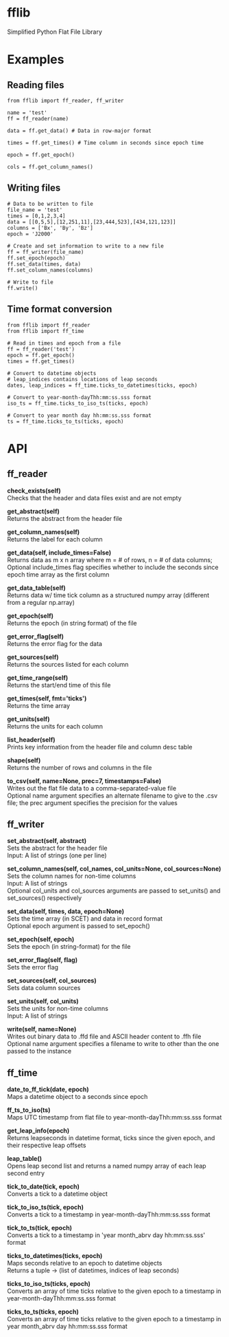 # fflib
Simplified Python Flat File Library

# Examples
## Reading files
```
from fflib import ff_reader, ff_writer

name = 'test'
ff = ff_reader(name)

data = ff.get_data() # Data in row-major format

times = ff.get_times() # Time column in seconds since epoch time

epoch = ff.get_epoch()

cols = ff.get_column_names()
```

## Writing files
```
# Data to be written to file
file_name = 'test'
times = [0,1,2,3,4]
data = [[0,5,5],[12,251,11],[23,444,523],[434,121,123]]
columns = ['Bx', 'By', 'Bz']
epoch = 'J2000'

# Create and set information to write to a new file
ff = ff_writer(file_name)
ff.set_epoch(epoch)
ff.set_data(times, data)
ff.set_column_names(columns)

# Write to file
ff.write()
```


## Time format conversion
```
from fflib import ff_reader
from fflib import ff_time

# Read in times and epoch from a file
ff = ff_reader('test')
epoch = ff.get_epoch()
times = ff.get_times()

# Convert to datetime objects
# leap_indices contains locations of leap seconds
dates, leap_indices = ff_time.ticks_to_datetimes(ticks, epoch)

# Convert to year-month-dayThh:mm:ss.sss format
iso_ts = ff_time.ticks_to_iso_ts(ticks, epoch)

# Convert to year month day hh:mm:ss.sss format
ts = ff_time.ticks_to_ts(ticks, epoch)
```

# API
## ff_reader
<b>check_exists(self)</b></br>
Checks that the header and data files exist and are not empty

<b>get_abstract(self)</b></br>
Returns the abstract from the header file

<b>get_column_names(self)</b></br>
Returns the label for each column

<b>get_data(self, include_times=False)</b></br>
Returns data as m x n array where m = # of rows, n = # of data columns;
Optional include_times flag specifies whether to include the seconds
since epoch time array as the first column

<b>get_data_table(self)</b></br>
Returns data w/ time tick column as a structured
numpy array (different from a regular np.array)

<b>get_epoch(self)</b></br>
Returns the epoch (in string format) of the file

<b>get_error_flag(self)</b></br>
Returns the error flag for the data

<b>get_sources(self)</b></br>
Returns the sources listed for each column

<b>get_time_range(self)</b></br>
Returns the start/end time of this file

<b>get_times(self, fmt='ticks')</b></br>
Returns the time array

<b>get_units(self)</b></br>
Returns the units for each column

<b>list_header(self)</b></br>
Prints key information from the header file and column desc table

<b>shape(self)</b></br>
Returns the number of rows and columns in the file

<b>to_csv(self, name=None, prec=7, timestamps=False)</b></br>
Writes out the flat file data to a comma-separated-value file<br>Optional name argument specifies an alternate filename to
give to the .csv file; the prec argument specifies the
precision for the values
## ff_writer
<b>set_abstract(self, abstract)</b></br>
Sets the abstract for the header file<br>Input: A list of strings (one per line)

<b>set_column_names(self, col_names, col_units=None, col_sources=None)</b></br>
Sets the column names for non-time columns <br>Input: A list of strings<br>Optional col_units and col_sources arguments are passed to
set_units() and set_sources() respectively

<b>set_data(self, times, data, epoch=None)</b></br>
Sets the time array (in SCET) and data in record format<br>Optional epoch argument is passed to set_epoch()

<b>set_epoch(self, epoch)</b></br>
Sets the epoch (in string-format) for the file

<b>set_error_flag(self, flag)</b></br>
Sets the error flag

<b>set_sources(self, col_sources)</b></br>
Sets data column sources

<b>set_units(self, col_units)</b></br>
Sets the units for non-time columns <br>Input: A list of strings

<b>write(self, name=None)</b></br>
Writes out binary data to .ffd file and ASCII header
content to .ffh file <br>Optional name argument specifies a filename to write to
other than the one passed to the instance
## ff_time
<b>date_to_ff_tick(date, epoch)</b></br>
Maps a datetime object to a seconds since epoch

<b>ff_ts_to_iso(ts)</b></br>
Maps UTC timestamp from flat file to year-month-dayThh:mm:ss.sss format

<b>get_leap_info(epoch)</b></br>
Returns leapseconds in datetime format, ticks since the given epoch, 
and their respective leap offsets

<b>leap_table()</b></br>
Opens leap second list and returns a named numpy
array of each leap second entry

<b>tick_to_date(tick, epoch)</b></br>
Converts a tick to a datetime object

<b>tick_to_iso_ts(tick, epoch)</b></br>
Converts a tick to a timestamp in year-month-dayThh:mm:ss.sss format

<b>tick_to_ts(tick, epoch)</b></br>
Converts a tick to a timestamp in 'year month_abrv day hh:mm:ss.sss' format

<b>ticks_to_datetimes(ticks, epoch)</b></br>
Maps seconds relative to an epoch to datetime objects<br>Returns a tuple -> (list of datetimes, indices of leap seconds)

<b>ticks_to_iso_ts(ticks, epoch)</b></br>
Converts an array of time ticks relative to the given epoch to a
timestamp in year-month-dayThh:mm:ss.sss format

<b>ticks_to_ts(ticks, epoch)</b></br>
Converts an array of time ticks relative to the given epoch to a
timestamp in year month_abrv day hh:mm:ss.sss format
